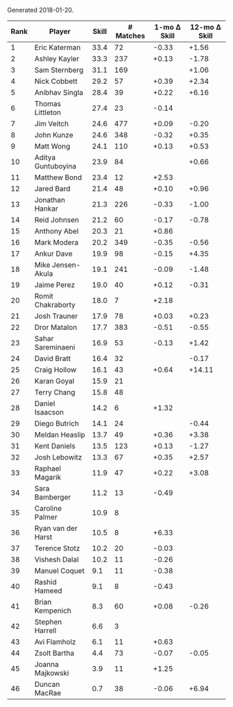 Generated 2018-01-20.

| Rank | Player             | Skill | # Matches | 1-mo Δ Skill | 12-mo Δ Skill |
|------|--------------------|-------|-----------|--------------|---------------|
|    1 | Eric Katerman      |  33.4 |        72 |        -0.33 |         +1.56 |
|    2 | Ashley Kayler      |  33.3 |       237 |        +0.13 |         -1.78 |
|    3 | Sam Sternberg      |  31.1 |       169 |              |         +1.06 |
|    4 | Nick Cobbett       |  29.2 |        57 |        +0.39 |         +2.34 |
|    5 | Anibhav Singla     |  28.4 |        39 |        +0.22 |         +6.16 |
|    6 | Thomas Littleton   |  27.4 |        23 |        -0.14 |               |
|    7 | Jim Veitch         |  24.6 |       477 |        +0.09 |         -0.20 |
|    8 | John Kunze         |  24.6 |       348 |        -0.32 |         +0.35 |
|    9 | Matt Wong          |  24.1 |       110 |        +0.13 |         +0.53 |
|   10 | Aditya Guntuboyina |  23.9 |        84 |              |         +0.66 |
|   11 | Matthew Bond       |  23.4 |        12 |        +2.53 |               |
|   12 | Jared Bard         |  21.4 |        48 |        +0.10 |         +0.96 |
|   13 | Jonathan Hankar    |  21.3 |       226 |        -0.33 |         -1.00 |
|   14 | Reid Johnsen       |  21.2 |        60 |        -0.17 |         -0.78 |
|   15 | Anthony Abel       |  20.3 |        21 |        +0.86 |               |
|   16 | Mark Modera        |  20.2 |       349 |        -0.35 |         -0.56 |
|   17 | Ankur Dave         |  19.9 |        98 |        -0.15 |         +4.35 |
|   18 | Mike Jensen-Akula  |  19.1 |       241 |        -0.09 |         -1.48 |
|   19 | Jaime Perez        |  19.0 |        40 |        +0.12 |         -0.31 |
|   20 | Romit Chakraborty  |  18.0 |         7 |        +2.18 |               |
|   21 | Josh Trauner       |  17.9 |        78 |        +0.03 |         +0.23 |
|   22 | Dror Matalon       |  17.7 |       383 |        -0.51 |         -0.55 |
|   23 | Sahar Sareminaeni  |  16.9 |        53 |        -0.13 |         +1.42 |
|   24 | David Bratt        |  16.4 |        32 |              |         -0.17 |
|   25 | Craig Hollow       |  16.1 |        43 |        +0.64 |        +14.11 |
|   26 | Karan Goyal        |  15.9 |        21 |              |               |
|   27 | Terry Chang        |  15.8 |        48 |              |               |
|   28 | Daniel Isaacson    |  14.2 |         6 |        +1.32 |               |
|   29 | Diego Butrich      |  14.1 |        24 |              |         -0.44 |
|   30 | Meldan Heaslip     |  13.7 |        49 |        +0.36 |         +3.38 |
|   31 | Kent Daniels       |  13.5 |       123 |        +0.13 |         -1.27 |
|   32 | Josh Lebowitz      |  13.3 |        67 |        +0.35 |         +2.57 |
|   33 | Raphael Magarik    |  11.9 |        47 |        +0.22 |         +3.08 |
|   34 | Sara Bamberger     |  11.2 |        13 |        -0.49 |               |
|   35 | Caroline Palmer    |  10.9 |         8 |              |               |
|   36 | Ryan van der Harst |  10.5 |         8 |        +6.33 |               |
|   37 | Terence Stotz      |  10.2 |        20 |        -0.03 |               |
|   38 | Vishesh Dalal      |  10.2 |        11 |        -0.26 |               |
|   39 | Manuel Coquet      |   9.1 |        11 |        -0.38 |               |
|   40 | Rashid Hameed      |   9.1 |         8 |        -0.43 |               |
|   41 | Brian Kempenich    |   8.3 |        60 |        +0.08 |         -0.26 |
|   42 | Stephen Harrell    |   6.6 |         3 |              |               |
|   43 | Avi Flamholz       |   6.1 |        11 |        +0.63 |               |
|   44 | Zsolt Bartha       |   4.4 |        73 |        -0.07 |         -0.05 |
|   45 | Joanna Majkowski   |   3.9 |        11 |        +1.25 |               |
|   46 | Duncan MacRae      |   0.7 |        38 |        -0.06 |         +6.94 |